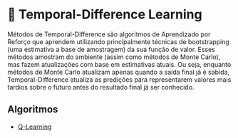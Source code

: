 # 📅 Temporal-Difference Learning

Métodos de Temporal-Difference são algoritmos de Aprendizado por Reforço que aprendem utilizando principalmente técnicas de bootstrapping (uma estimativa a base de amostragem) da sua função de valor. Esses métodos amostram do ambiente (assim como métodos de Monte Carlo), mas fazem atualizações com base em estimativas atuais. Ou seja, enquanto métodos de Monte Carlo atualizam apenas quando a saída final já é sabida, Temporal-Difference atualiza as predições para representarem valores mais tardios sobre o futuro antes do resultado final já ser conhecido.

## Algoritmos

 - [Q-Learning](Q-Learning)
